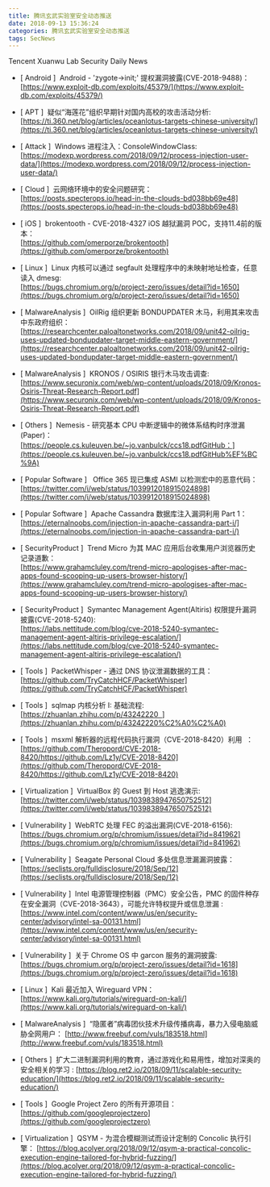 ```yaml
---
title: 腾讯玄武实验室安全动态推送
date: 2018-09-13 15:36:24
categories: 腾讯玄武实验室安全动态推送
tags: SecNews
---
```


Tencent Xuanwu Lab Security Daily News  
* [ Android ]  Android - 'zygote-&gt;init;' 提权漏洞披露(CVE-2018-9488)：   
[https://www.exploit-db.com/exploits/45379/](https://www.exploit-db.com/exploits/45379/)  

* [ APT ]  疑似“海莲花”组织早期针对国内高校的攻击活动分析:   
[https://ti.360.net/blog/articles/oceanlotus-targets-chinese-university/](https://ti.360.net/blog/articles/oceanlotus-targets-chinese-university/)  

* [ Attack ]  Windows 进程注入：ConsoleWindowClass:   
[https://modexp.wordpress.com/2018/09/12/process-injection-user-data/](https://modexp.wordpress.com/2018/09/12/process-injection-user-data/)  

* [ Cloud ]  云网络环境中的安全问题研究：   
[https://posts.specterops.io/head-in-the-clouds-bd038bb69e48](https://posts.specterops.io/head-in-the-clouds-bd038bb69e48)  

* [ iOS ]  brokentooth - CVE-2018-4327 iOS 越狱漏洞 POC，支持11.4前的版本：   
[https://github.com/omerporze/brokentooth](https://github.com/omerporze/brokentooth)  

* [ Linux ]  Linux 内核可以通过 segfault 处理程序中的未映射地址检查，任意读入 dmesg:   
[https://bugs.chromium.org/p/project-zero/issues/detail?id=1650](https://bugs.chromium.org/p/project-zero/issues/detail?id=1650)  

* [ MalwareAnalysis ]  OilRig 组织更新 BONDUPDATER 木马，利用其来攻击中东政府组织：   
[https://researchcenter.paloaltonetworks.com/2018/09/unit42-oilrig-uses-updated-bondupdater-target-middle-eastern-government/](https://researchcenter.paloaltonetworks.com/2018/09/unit42-oilrig-uses-updated-bondupdater-target-middle-eastern-government/)  

* [ MalwareAnalysis ]  KRONOS / OSIRIS 银行木马攻击调查:   
[https://www.securonix.com/web/wp-content/uploads/2018/09/Kronos-Osiris-Threat-Research-Report.pdf](https://www.securonix.com/web/wp-content/uploads/2018/09/Kronos-Osiris-Threat-Research-Report.pdf)  

* [ Others ]  Nemesis - 研究基本 CPU 中断逻辑中的微体系结构时序泄漏(Paper)：   
[https://people.cs.kuleuven.be/~jo.vanbulck/ccs18.pdfGitHub：](https://people.cs.kuleuven.be/~jo.vanbulck/ccs18.pdfGitHub%EF%BC%9A)  

* [ Popular Software ]   Office 365 现已集成 ASMI 以检测宏中的恶意代码：   
[https://twitter.com/i/web/status/1039912018915024898](https://twitter.com/i/web/status/1039912018915024898)  

* [ Popular Software ]  Apache Cassandra 数据库注入漏洞利用 Part 1：   
[https://eternalnoobs.com/injection-in-apache-cassandra-part-i/](https://eternalnoobs.com/injection-in-apache-cassandra-part-i/)  

* [ SecurityProduct ]  Trend Micro 为其 MAC 应用后台收集用户浏览器历史记录道歉：   
[https://www.grahamcluley.com/trend-micro-apologises-after-mac-apps-found-scooping-up-users-browser-history/](https://www.grahamcluley.com/trend-micro-apologises-after-mac-apps-found-scooping-up-users-browser-history/)  

* [ SecurityProduct ]  Symantec Management Agent(Altiris) 权限提升漏洞披露(CVE-2018-5240):   
[https://labs.nettitude.com/blog/cve-2018-5240-symantec-management-agent-altiris-privilege-escalation/](https://labs.nettitude.com/blog/cve-2018-5240-symantec-management-agent-altiris-privilege-escalation/)  

* [ Tools ]  PacketWhisper - 通过 DNS 协议泄漏数据的工具：   
[https://github.com/TryCatchHCF/PacketWhisper](https://github.com/TryCatchHCF/PacketWhisper)  

* [ Tools ]  sqlmap 内核分析 I: 基础流程:   
[https://zhuanlan.zhihu.com/p/43242220  ](https://zhuanlan.zhihu.com/p/43242220%C2%A0%C2%A0)  

* [ Tools ]  msxml 解析器的远程代码执行漏洞（CVE-2018-8420）利用  ：   
[https://github.com/Theropord/CVE-2018-8420/https://github.com/Lz1y/CVE-2018-8420](https://github.com/Theropord/CVE-2018-8420/https://github.com/Lz1y/CVE-2018-8420)  

* [ Virtualization ]  VirtualBox 的 Guest 到 Host 逃逸演示:   
[https://twitter.com/i/web/status/1039838947650752512](https://twitter.com/i/web/status/1039838947650752512)  

* [ Vulnerability ]  WebRTC 处理 FEC 的溢出漏洞(CVE-2018-6156):   
[https://bugs.chromium.org/p/chromium/issues/detail?id=841962](https://bugs.chromium.org/p/chromium/issues/detail?id=841962)  

* [ Vulnerability ]  Seagate Personal Cloud 多处信息泄漏漏洞披露：   
[https://seclists.org/fulldisclosure/2018/Sep/12](https://seclists.org/fulldisclosure/2018/Sep/12)  

* [ Vulnerability ]  Intel 电源管理控制器（PMC）安全公告，PMC 的固件种存在安全漏洞（CVE-2018-3643），可能允许特权提升或信息泄漏 :   
[https://www.intel.com/content/www/us/en/security-center/advisory/intel-sa-00131.html](https://www.intel.com/content/www/us/en/security-center/advisory/intel-sa-00131.html)  

* [ Vulnerability ]  关于 Chrome OS 中 garcon 服务的漏洞披露:   
[https://bugs.chromium.org/p/project-zero/issues/detail?id=1618](https://bugs.chromium.org/p/project-zero/issues/detail?id=1618)  

* [ Linux ]  Kali 最近加入 Wireguard VPN： 
[https://www.kali.org/tutorials/wireguard-on-kali/](https://www.kali.org/tutorials/wireguard-on-kali/)  

* [ MalwareAnalysis ]  “隐匿者”病毒团伙技术升级传播病毒，暴力入侵电脑威胁全网用户： 
[http://www.freebuf.com/vuls/183518.html](http://www.freebuf.com/vuls/183518.html)  

* [ Others ]  扩大二进制漏洞利用的教育，通过游戏化和易用性，增加对深奥的安全相关的学习 : 
[https://blog.ret2.io/2018/09/11/scalable-security-education/](https://blog.ret2.io/2018/09/11/scalable-security-education/)  

* [ Tools ]  Google Project Zero 的所有开源项目： 
[https://github.com/googleprojectzero](https://github.com/googleprojectzero)  

* [ Virtualization ]  QSYM - 为混合模糊测试而设计定制的 Concolic 执行引擎： 
[https://blog.acolyer.org/2018/09/12/qsym-a-practical-concolic-execution-engine-tailored-for-hybrid-fuzzing/](https://blog.acolyer.org/2018/09/12/qsym-a-practical-concolic-execution-engine-tailored-for-hybrid-fuzzing/)  

